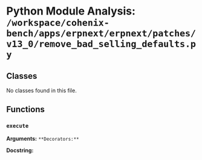 # Python Module Analysis: `/workspace/cohenix-bench/apps/erpnext/erpnext/patches/v13_0/remove_bad_selling_defaults.py`

## Classes

No classes found in this file.


## Functions

### `execute`
**Arguments:** ``
**Decorators:** ``

**Docstring:**
```

```

